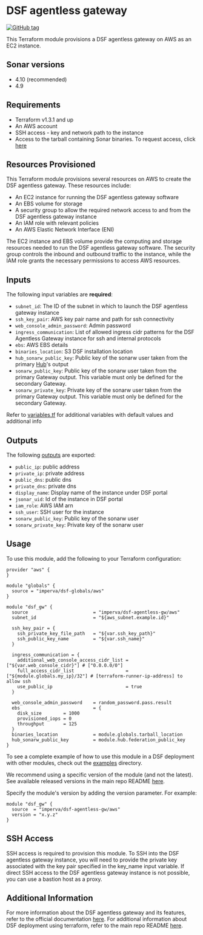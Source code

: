 # DSF agentless gateway
[![GitHub tag](https://img.shields.io/github/v/tag/imperva/dsfkit.svg)](https://github.com/imperva/dsfkit/tags)

This Terraform module provisions a DSF agentless gateway on AWS as an EC2 instance.

## Sonar versions
  - 4.10 (recommended)
  - 4.9

## Requirements
* Terraform v1.3.1 and up
* An AWS account
* SSH access - key and network path to the instance
* Access to the tarball containing Sonar binaries. To request access, click [here](https://docs.google.com/forms/d/e/1FAIpQLSdnVaw48FlElP9Po_36LLsZELsanzpVnt8J08nymBqHuX_ddA/viewform)

## Resources Provisioned
This Terraform module provisions several resources on AWS to create the DSF agentless gateway. These resources include:
* An EC2 instance for running the DSF agentless gateway software
* An EBS volume for storage
* A security group to allow the required network access to and from the DSF agentless gateway instance
* An IAM role with relevant policies
* An AWS Elastic Network Interface (ENI)

The EC2 instance and EBS volume provide the computing and storage resources needed to run the DSF agentless gateway software. The security group controls the inbound and outbound traffic to the instance, while the IAM role grants the necessary permissions to access AWS resources.

## Inputs

The following input variables are **required**:

* `subnet_id`: The ID of the subnet in which to launch the DSF agentless gateway instance
* `ssh_key_pair`: AWS key pair name and path for ssh connectivity
* `web_console_admin_password`: Admin password
* `ingress_communication`: List of allowed ingress cidr patterns for the DSF Agentless Gateway instance for ssh and internal protocols
* `ebs`: AWS EBS details
* `binaries_location`: S3 DSF installation location
* `hub_sonarw_public_key`: Public key of the sonarw user taken from the primary [Hub](../hub)'s output
* `sonarw_public_key`: Public key of the sonarw user taken from the primary Gateway output. This variable must only be defined for the secondary Gateway.
* `sonarw_private_key`: Private key of the sonarw user taken from the primary Gateway output. This variable must only be defined for the secondary Gateway.

Refer to [variables.tf](variables.tf) for additional variables with default values and additional info

## Outputs

The following [outputs](outputs.tf) are exported:

* `public_ip`: public address
* `private_ip`: private address
* `public_dns`: public dns
* `private_dns`: private dns
* `display_name`: Display name of the instance under DSF portal
* `jsonar_uid`: Id of the instance in DSF portal
* `iam_role`: AWS IAM arn
* `ssh_user`: SSH user for the instance
* `sonarw_public_key`: Public key of the sonarw user
* `sonarw_private_key`: Private key of the sonarw user

## Usage

To use this module, add the following to your Terraform configuration:

```
provider "aws" {
}

module "globals" {
  source = "imperva/dsf-globals/aws"
}

module "dsf_gw" {
  source                        = "imperva/dsf-agentless-gw/aws"
  subnet_id                     = "${aws_subnet.example.id}"

  ssh_key_pair = {
    ssh_private_key_file_path   = "${var.ssh_key_path}"
    ssh_public_key_name         = "${var.ssh_name}"
  }

  ingress_communication = {
    additional_web_console_access_cidr_list = ["${var.web_console_cidr}"] # ["0.0.0.0/0"]
    full_access_cidr_list                   = ["${module.globals.my_ip}/32"] # [terraform-runner-ip-address] to allow ssh
    use_public_ip                           = true
  }

  web_console_admin_password    = random_password.pass.result
  ebs                           = {
    disk_size        = 1000
    provisioned_iops = 0
    throughput       = 125
  }
  binaries_location             = module.globals.tarball_location
  hub_sonarw_public_key         = module.hub.federation_public_key
}
```

To see a complete example of how to use this module in a DSF deployment with other modules, check out the [examples](../../../examples/) directory.

We recommend using a specific version of the module (and not the latest).
See available released versions in the main repo README [here](https://github.com/imperva/dsfkit#version-history).

Specify the module's version by adding the version parameter. For example:

```
module "dsf_gw" {
  source  = "imperva/dsf-agentless-gw/aws"
  version = "x.y.z"
}
```

## SSH Access
SSH access is required to provision this module. To SSH into the DSF agentless gateway instance, you will need to provide the private key associated with the key pair specified in the key_name input variable. If direct SSH access to the DSF agentless gateway instance is not possible, you can use a bastion host as a proxy.

## Additional Information

For more information about the DSF agentless gateway and its features, refer to the official documentation [here](https://docs.imperva.com/bundle/v4.10-sonar-user-guide/page/81265.htm). 
For additional information about DSF deployment using terraform, refer to the main repo README [here](https://github.com/imperva/dsfkit/tree/1.3.6).